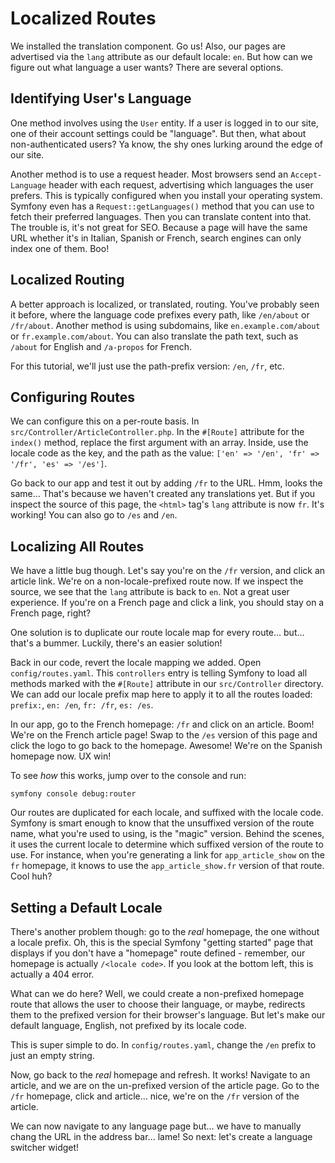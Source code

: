 # Localized Routes

We installed the translation component. Go us! Also, our pages are
advertised via the `lang` attribute as our default locale: `en`. But how can we figure out
what language a user wants? There are several options.

## Identifying User's Language

One method involves using the `User` entity. If a user is logged in to our
site, one of their account settings could be "language". But then, what about
non-authenticated users? Ya know, the shy ones lurking around the edge of our site.

Another method is to use a request header. Most browsers send an
`Accept-Language` header with each request, advertising which languages the user prefers.
This is typically configured when you install your operating
system. Symfony even has a `Request::getLanguages()` method that you can
use to fetch their preferred languages. Then you can translate content into that.
The trouble is, it's not great for SEO. Because a page will have the same URL
whether it's in Italian, Spanish or French, search engines can only index
one of them. Boo!

## Localized Routing

A better approach is localized, or translated,
routing. You've probably seen it before, where the language code prefixes every
path, like `/en/about` or `/fr/about`. Another method is using subdomains, like
`en.example.com/about` or `fr.example.com/about`. You can also translate
the path text, such as `/about` for English and `/a-propos` for French.

For this tutorial, we'll just use the path-prefix version: `/en`, `/fr`, etc.

## Configuring Routes

We can configure this on a per-route basis.
In `src/Controller/ArticleController.php`. In the `#[Route]` attribute for
the `index()` method, replace the first argument with an array. Inside,
use the locale code as the key, and the path as the value:
`['en' => '/en', 'fr' => '/fr', 'es' => '/es']`.

Go back to our app and test it out by adding `/fr` to the URL.
Hmm, looks the same... That's because we haven't created any translations
yet. But if you inspect the source of this page, the
`<html>` tag's `lang` attribute is now `fr`. It's working! You can
also go to `/es` and `/en`.

## Localizing All Routes

We have a little bug though. Let's say you're on the `/fr` version, and
click an article link. We're on a non-locale-prefixed route now. If we
inspect the source, we see that the `lang` attribute is back to `en`.
Not a great user experience. If you're on a French page and click
a link, you should stay on a French page, right?

One solution is to duplicate our route locale map for every route... but...
that's a bummer. Luckily, there's an easier solution!

Back in our code, revert the locale mapping we added. Open `config/routes.yaml`.
This `controllers` entry is telling Symfony to load all methods marked
with the `#[Route]` attribute in our `src/Controller` directory. We can
add our locale prefix map here to apply it to all the routes loaded:
`prefix:`, `en: /en`, `fr: /fr`, `es: /es`.

In our app, go to the French homepage: `/fr` and click on an article.
Boom! We're on the French article page! Swap to the `/es` version of
this page and click the logo to go back to the homepage. Awesome! We're
on the Spanish homepage now. UX win!

To see *how* this works, jump over to the console and run:

```terminal
symfony console debug:router
```

Our routes are duplicated for each locale, and suffixed with the locale
code. Symfony is smart enough to know that the unsuffixed version of the
route name, what you're used to using, is the "magic" version. Behind the
scenes, it uses the current locale to determine which suffixed version of
the route to use. For instance, when you're generating a link for
`app_article_show` on the `fr` homepage, it knows to use the
`app_article_show.fr` version of that route. Cool huh?

## Setting a Default Locale

There's another problem though: go to the *real* homepage, the one without a
locale prefix. Oh, this is the special Symfony "getting started" page
that displays if you don't have a "homepage" route defined - remember,
our homepage is actually `/<locale code>`. If you look at the bottom left,
this is actually a 404 error.

What can we do here? Well, we could create a non-prefixed homepage route
that allows the user to choose their language, or maybe, redirects them
to the prefixed version for their browser's language. But let's make
our default language, English, not prefixed by its locale code.

This is super simple to do. In `config/routes.yaml`, change the `/en` prefix
to just an empty string.

Now, go back to the *real* homepage and refresh. It works! Navigate to
an article, and we are on the un-prefixed version of the article page. Go to
the `/fr` homepage, click and article... nice, we're on the `/fr` version
of the article.

We can now navigate to any language page but... we have to
manually chang the URL in the address bar... lame! So next: let's create a
language switcher widget!
